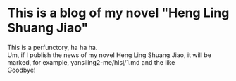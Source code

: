 # This is a blog of my novel "Heng Ling Shuang Jiao"
This is a perfunctory, ha ha ha.  <br>
Um, if I publish the news of my novel Heng Ling Shuang Jiao, it will be marked, for example, yansiling2-me/hlsj/1.md and the like<br>
Goodbye!
